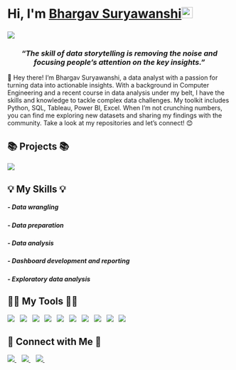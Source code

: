### <h1><strong>Hi, I'm <a href="https://github.com/Bhargavsuryawanshi">Bhargav Suryawanshi</a></strong><img src="https://raw.githubusercontent.com/syedareehaquasar/syedareehaquasar/master/gifs/Hi.gif" height="25px" width="25px"></h1>

### ![](https://komarev.com/ghpvc/?username=Bhargavsuryawanshi&color=lightgrey&style=for-the-badge)

<h3 align="center"><em>“The skill of data storytelling is removing the noise and focusing people’s attention on the key insights.”</em></h3>
👋 Hey there! I’m Bhargav Suryawanshi, a data analyst with a passion for turning data into actionable insights. With a background in Computer Engineering and a recent course in data analysis under my belt, I have the skills and knowledge to tackle complex data challenges. My toolkit includes Python, SQL, Tableau, Power BI, Excel. When I’m not crunching numbers, you can find me exploring new datasets and sharing my findings with the community. Take a look at my repositories and let’s connect! 😊

## 📚 Projects 📚
<div>
     <a href="https://github.com/Bhargavsuryawanshi?tab=repositories">
     <img src= "https://img.shields.io/badge/Project%20by-Bhargav-blue.svg">
     </a>
</div>

## 💡 My Skills 💡
##### - Data wrangling
##### - Data preparation
##### - Data analysis
##### - Dashboard development and reporting
##### - Exploratory data analysis
    

## 👨‍💻 My Tools 👨‍💻

<div>
    <img src="https://img.shields.io/badge/python-%2314354C.svg?style=for-the-badge&logo=python&logoColor=white">&nbsp;&nbsp;
    <img src="https://img.shields.io/badge/pandas-%23150458.svg?style=for-the-badge&logo=pandas&logoColor=white">&nbsp;&nbsp;
    <img src="https://img.shields.io/badge/numpy-%23013243.svg?style=for-the-badge&logo=numpy&logoColor=white">&nbsp;&nbsp;
    <img src="https://img.shields.io/badge/Plotly-3F4F75.svg?style=for-the-badge&logo=Plotly&logoColor=white">&nbsp;&nbsp;
    <img src="https://img.shields.io/badge/MySQL-4479A1.svg?style=for-the-badge&logo=MySQL&logoColor=white">&nbsp;&nbsp;
    <img src="https://img.shields.io/badge/Google-4285F4.svg?style=for-the-badge&logo=Google&logoColor=white">&nbsp;&nbsp;
    <img src="https://img.shields.io/badge/Power%20BI-F2C811.svg?style=for-the-badge&logo=Power-BI&logoColor=black">&nbsp;&nbsp;
    <img src="https://img.shields.io/badge/Microsoft%20Excel-217346.svg?style=for-the-badge&logo=Microsoft-Excel&logoColor=white">&nbsp;&nbsp;
    <img src="https://img.shields.io/badge/Tableau-E97627.svg?style=for-the-badge&logo=Tableau&logoColor=white">&nbsp;&nbsp;
    <img src="https://img.shields.io/badge/git-%23F05033.svg?style=for-the-badge&logo=git&logoColor=white">&nbsp;&nbsp;
</div>

## 🤝 Connect with Me 🤝

<div>
    <a href="www.linkedin.com/in/bhargavsuryavanshi">
        <img src="https://img.shields.io/badge/LinkedIn-0077B5?style=for-the-badge&logo=linkedin&logoColor=white">
    </a>&nbsp;&nbsp;
    <a href="https://twitter.com/Abhayb99">
        <img src="https://img.shields.io/badge/Twitter-1DA1F2?style=for-the-badge&logo=twitter&logoColor=white">
    </a>&nbsp;&nbsp;
    <a href="mailto: Bhargavsuryawanshi99@gmail.com">
        <img src="https://img.shields.io/badge/Gmail-D14836?style=for-the-badge&logo=gmail&logoColor=white">
    </a>&nbsp;&nbsp;

</div>
